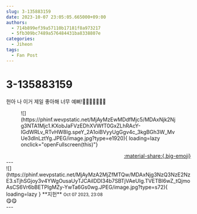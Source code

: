 ```yaml
---
slug: 3-135883159
date: 2023-10-07 23:05:05.665000+09:00
authors:
  - 714b899ef39a57110b17181f8a973217
  - 5fb309bc7489a576484431ba8338807e
categories:
  - Jiheon
tags:
  - Fan Post
---
```


# 3-135883159

<div class="post-container" markdown="1">
<div class="content-container md-sidebar__scrollwrap" markdown="1">

헌아 나 이거 제일 좋아해 너무 예뻐!🥺🥺🥺🥰🥰🥰🥰
<figure markdown="1">
![](https://phinf.wevpstatic.net/MjAyMzEwMDdfMjc5/MDAxNjk2Njg3NTA1Mjc1.KXobJaFVzEDhXVWfT0GxZLhRAcY-IGdWRLv_RTvHW8Ig.speY_2A1oiBVyyUgGgv4c_3kgBGh3W_MvUe3dInLztYg.JPEG/image.jpg?type=e1920){ loading=lazy onclick="openFullscreen(this)"}
</figure>


</div>
</div>

<div style="text-align: right;" markdown="1">
<a href="https://weverse.io/fromis9/fanpost/3-135883159" style="text-align: right;">:material-share:{.big-emoji}</a>
</div>
---

<div class="comments-container md-sidebar__scrollwrap" markdown="1">
<div class="comment" markdown="1">
<div class='id-container' markdown="1">
![](https://phinf.wevpstatic.net/MjAyMzA2MjZfMTQw/MDAxNjg3NzQ3NzE2NzE3.sTjhSGjoy3v4YWgOusaUyTJCAiIDDI34b7SBTjVAeUIg.TVETBI6wZ_tQjmoAsCS6Vr6bBETPlgMZy-YwTa6Gs0wg.JPEG/image.jpg?type=s72){ loading=lazy }
**<span class="artist">지헌</span>** <small>Oct 07 2023, 23:08</small><br>
</div>
<div class='comment-body' markdown="1">
😋😋
</div>
</div>
</div>
---
